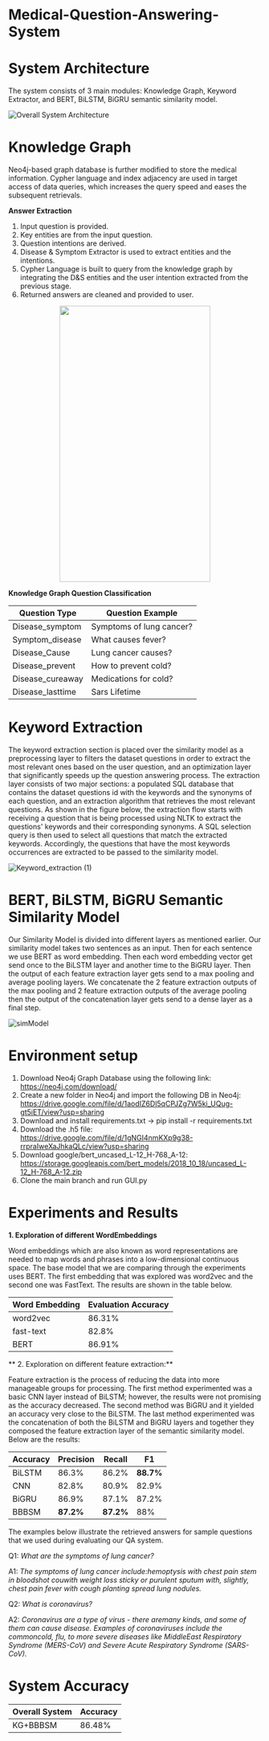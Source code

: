 # Medical-Question-Answering-System



# System Architecture

The system consists of 3 main modules: Knowledge Graph, Keyword Extractor, and BERT, BiLSTM, BiGRU semantic similarity model.

![Overall System Architecture](https://user-images.githubusercontent.com/39261594/119176328-41044d00-ba6b-11eb-8b44-5a247845b483.png)

# Knowledge Graph

Neo4j-based graph database is further modified to store the medical information. Cypher language and index adjacency are used in target access of data queries, which increases the query speed and eases the subsequent retrievals.

**Answer Extraction**

1.	Input question is provided.
2.	Key entities are from the input question.
3.	Question intentions are derived.  
4.	Disease & Symptom Extractor is used to extract entities and the intentions.
5.	 Cypher Language is built to query from the knowledge graph by integrating the D&S entities and the user intention extracted from the previous stage.
6.	Returned answers are cleaned and provided to user. 

<p align="center">
<img src="https://user-images.githubusercontent.com/39261594/119187647-ea523f80-ba79-11eb-90ef-316e53b5330c.png" width="300" height="550">
</p>

**Knowledge Graph Question Classification**

| Question Type  | Question Example |
| ------------- | ------------- |
| Disease_symptom  | Symptoms of lung cancer? |
| Symptom_disease | What causes fever? |
| Disease_Cause | Lung cancer causes? |
| Disease_prevent | How to prevent cold? |
| Disease_cureaway | Medications for cold? |
| Disease_lasttime | Sars Lifetime |



# Keyword Extraction

The keyword extraction section is placed over the similarity model as a preprocessing layer to filters the dataset questions in order to extract the most relevant ones based on the user question, and an optimization layer that significantly speeds up the question answering process. The extraction layer consists of two major sections: a populated SQL database that contains the dataset questions id with the keywords and the synonyms of each question, and an extraction algorithm that retrieves the most relevant questions. As shown in the figure below, the extraction flow starts with receiving a question that is being processed using NLTK to extract the questions' keywords and their corresponding synonyms. A SQL selection query is then used to select all questions that match the extracted keywords. Accordingly, the questions that have the most keywords occurrences are extracted to be passed to the similarity model.

![Keyword_extraction (1)](https://user-images.githubusercontent.com/39261594/119188040-69e00e80-ba7a-11eb-82c3-249b86d544a6.png)


# BERT, BiLSTM, BiGRU Semantic Similarity Model

Our Similarity Model is divided into different layers as mentioned earlier. Our similarity model takes two sentences as an input. Then for each sentence we use BERT as word embedding. Then each word embedding vector get send once to the BiLSTM layer and another time to the BiGRU layer. Then the output of each feature extraction layer gets send to a max pooling and average pooling layers. We concatenate the 2 feature extraction outputs of the max pooling and 2 feature extraction outputs of the average pooling then the output of the concatenation layer gets send to a dense layer as a final step.    

![simModel](https://user-images.githubusercontent.com/39261594/119187728-048c1d80-ba7a-11eb-9427-cca9b24ccf5e.png)

# Environment setup

1. Download Neo4j Graph Database using the following link: https://neo4j.com/download/
2. Create a new folder in Neo4j and import the following DB in Neo4j: https://drive.google.com/file/d/1aodIZ6Dl5qCPJZg7W5ki_UQug-gt5iET/view?usp=sharing
3. Download and install requirements.txt -> pip install -r requirements.txt
4. Download the .h5 file: https://drive.google.com/file/d/1gNGI4nmKXp9g38-rrpraIweXaJhkaQLc/view?usp=sharing
5. Download google/bert_uncased_L-12_H-768_A-12: https://storage.googleapis.com/bert_models/2018_10_18/uncased_L-12_H-768_A-12.zip
6. Clone the main branch and run GUI.py

# Experiments and Results

**1. Exploration of different WordEmbeddings**

Word embeddings which are also known as word representations are needed to map words and phrases into a low-dimensional continuous space. The base model that we are comparing through the experiments  uses BERT. The first embedding that was explored was word2vec and the second one was FastText. The results are shown in the table below. 

| Word Embedding  | Evaluation Accuracy |
| ------------- | ------------- |
| word2vec  | 86.31% |
| fast-text | 82.8% |
| BERT | 86.91% |

** 2. Exploration on different feature extraction:**

Feature extraction is the process of reducing the data into more manageable groups for processing. The first method experimented was a basic CNN layer instead of BiLSTM; however, the results were not promising as the accuracy decreased. The second method was BiGRU and it yielded an accuracy very close to the BiLSTM. The last method experimented was the concatenation of both the BiLSTM and BiGRU layers and together they composed the feature extraction layer of the semantic similarity model.  Below are the results:
 
| Accuracy  | Precision | Recall | F1 |
| ------------- | ------------- | ------------- | ------------- |
| BiLSTM  | 86.3% | 86.2% | **88.7%** | 87.4% |
| CNN | 82.8% | 80.9% | 82.9% | 81.9% |
| BiGRU | 86.9% | 87.1% | 87.2% | 87.1% |
| BBBSM | **87.2%** | **87.2%** | 88% | **87.6%** |

The  examples  below  illustrate  the  retrieved answers for sample questions that we used during evaluating our QA system.

Q1: _What are the symptoms of lung cancer?_

A1: _The   symptoms   of   lung   cancer   include:hemoptysis with chest pain stem in bloodshot couwith weight loss sticky or purulent sputum with, slightly, chest  pain  fever  with  cough  planting spread lung nodules._

Q2: _What is coronavirus?_

A2: _Coronavirus are a type of virus - there aremany kinds, and some of them can cause disease. Examples of coronaviruses include the commoncold,  flu,  to  more  severe  diseases  like  MiddleEast  Respiratory  Syndrome  (MERS-CoV)  and Severe Acute Respiratory Syndrome (SARS-CoV)._

# System Accuracy 

| Overall System  |  Accuracy |
| ------------- | ------------- |
| KG+BBBSM | 86.48% |
